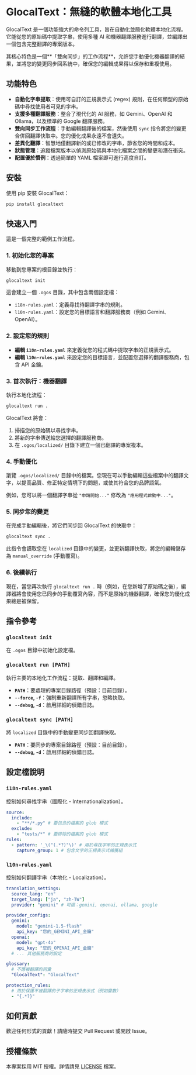 # GlocalText：無縫的軟體本地化工具

GlocalText 是一個功能強大的命令列工具，旨在自動化並簡化軟體本地化流程。它能從您的原始碼中提取字串，使用多種 AI 和機器翻譯服務進行翻譯，並編譯出一個包含完整翻譯的專案版本。

其核心特色是一個**「雙向同步」的工作流程**，允許您手動優化機器翻譯的結果，並將您的變更同步回系統中，確保您的編輯成果得以保存和重複使用。

## 功能特色

- **自動化字串提取**：使用可自訂的正規表示式 (regex) 規則，在任何類型的原始碼中尋找使用者可見的字串。
- **支援多種翻譯服務**：整合了現代化的 AI 服務，如 Gemini、OpenAI 和 Ollama，以及標準的 Google 翻譯服務。
- **雙向同步工作流程**：手動編輯翻譯後的檔案，然後使用 `sync` 指令將您的變更合併回翻譯快取中。您的優化成果永遠不會遺失。
- **差異化翻譯**：智慧地僅翻譯新的或已修改的字串，節省您的時間和成本。
- **狀態管理**：追蹤檔案版本以偵測原始碼與本地化檔案之間的變更和潛在衝突。
- **配置優於慣例**：透過簡單的 YAML 檔案即可進行高度自訂。

## 安裝

使用 pip 安裝 GlocalText：

```bash
pip install glocaltext
```

## 快速入門

這是一個完整的範例工作流程。

### 1. 初始化您的專案

移動到您專案的根目錄並執行：

```bash
glocaltext init
```

這會建立一個 `.ogos` 目錄，其中包含兩個設定檔：

- `i18n-rules.yaml`：定義尋找待翻譯字串的規則。
- `l10n-rules.yaml`：設定您的目標語言和翻譯服務商（例如 Gemini、OpenAI）。

### 2. 設定您的規則

- **編輯 `i18n-rules.yaml`** 來定義從您的程式碼中提取字串的正規表示式。
- **編輯 `l10n-rules.yaml`** 來設定您的目標語言，並配置您選擇的翻譯服務商，包含 API 金鑰。

### 3. 首次執行：機器翻譯

執行本地化流程：

```bash
glocaltext run .
```

GlocalText 將會：

1. 掃描您的原始碼以尋找字串。
2. 將新的字串傳送給您選擇的翻譯服務商。
3. 在 `.ogos/localized/` 目錄下建立一個已翻譯的專案複本。

### 4. 手動優化

瀏覽 `.ogos/localized/` 目錄中的檔案。您現在可以手動編輯這些檔案中的翻譯文字，以提高品質、修正特定情境下的問題，或使其符合您的品牌語氣。

例如，您可以將一個翻譯字串從 `"申請開始..."` 修改為 `"應用程式啟動中..."`。

### 5. 同步您的變更

在完成手動編輯後，將它們同步回 GlocalText 的快取中：

```bash
glocaltext sync .
```

此指令會讀取您在 `localized` 目錄中的變更，並更新翻譯快取，將您的編輯儲存為 `manual_override` (手動覆寫)。

### 6. 後續執行

現在，當您再次執行 `glocaltext run .` 時（例如，在您新增了原始碼之後），編譯器將會使用您已同步的手動覆寫內容，而不是原始的機器翻譯，確保您的優化成果總是被保留。

## 指令參考

### `glocaltext init`

在 `.ogos` 目錄中初始化設定檔。

### `glocaltext run [PATH]`

執行主要的本地化工作流程：提取、翻譯和編譯。

- **`PATH`**：要處理的專案目錄路徑（預設：目前目錄）。
- **`--force`, `-f`**：強制重新翻譯所有字串，忽略快取。
- **`--debug`, `-d`**：啟用詳細的偵錯日誌。

### `glocaltext sync [PATH]`

將 `localized` 目錄中的手動變更同步回翻譯快取。

- **`PATH`**：要同步的專案目錄路徑（預設：目前目錄）。
- **`--debug`, `-d`**：啟用詳細的偵錯日誌。

## 設定檔說明

### `i18n-rules.yaml`

控制如何尋找字串（國際化 - Internationalization）。

```yaml
source:
  include:
    - "**/*.py" # 要包含的檔案的 glob 模式
  exclude:
    - "tests/*" # 要排除的檔案的 glob 模式
rules:
  - pattern: '_\("(.*?)"\)' # 用於尋找字串的正規表示式
    capture_group: 1 # 包含文字的正規表示式捕獲組
```

### `l10n-rules.yaml`

控制如何翻譯字串（本地化 - Localization）。

```yaml
translation_settings:
  source_lang: "en"
  target_lang: ["ja", "zh-TW"]
  provider: "gemini" # 可選：gemini, openai, ollama, google

provider_configs:
  gemini:
    model: "gemini-1.5-flash"
    api_key: "您的_GEMINI_API_金鑰"
  openai:
    model: "gpt-4o"
    api_key: "您的_OPENAI_API_金鑰"
  # ... 其他服務商的設定

glossary:
  # 不應被翻譯的詞彙
  "GlocalText": "GlocalText"

protection_rules:
  # 用於保護不被翻譯的子字串的正規表示式（例如變數）
  - "{.*?}"
```

## 如何貢獻

歡迎任何形式的貢獻！請隨時提交 Pull Request 或開啟 Issue。

## 授權條款

本專案採用 MIT 授權。詳情請見 [LICENSE](LICENSE) 檔案。
